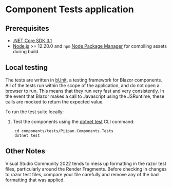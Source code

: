 # Component Tests application

## Prerequisites
- [.NET Core SDK 3.1](https://dotnet.microsoft.com/download)
- [Node.js](https://nodejs.org/en/) >= 12.20.0 and `npm` [Node Package Manager](https://docs.npmjs.com/downloading-and-installing-node-js-and-npm) for compiling assets during build

## Local testing
The tests are written in [bUnit](https://bunit.dev/), a testing framework for Blazor components. All of the tests run within the scope of the application, and do not open a browser to run. This means that they run very fast and very consistently. In the event that Blazor makes a call to Javascript using the JSRuntime, these calls are mocked to return the expected value.

To run the test suite locally:
1. Test the components using the [dotnet test](https://docs.microsoft.com/en-us/dotnet/core/tools/dotnet-test) CLI command:
```
    cd components/tests/Piipan.Components.Tests
    dotnet test
```

## Other Notes
Visual Studio Community 2022 tends to mess up formatting in the razor test files, particularly around the Render Fragments. Before checking in changes to razor test files, compare your file carefully and remove any of the bad formatting that was applied.